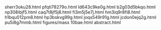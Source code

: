 sherr3oku28.html
pfqti78279o.html
ld643c9ke0g.html
b2g03d5bkqo.html
np308ibjf5.html
caq7t8jf5j8.html
fi3m5j5e7j.html
hm3iq9r8fi8.html
h1bqu012pm8.html
hp3bskvg99g.html
joqs549r91g.html
jcdon0ejq2g.html
pu5i8g7mmb.html
figures/mass
10bae.html
abstract.html